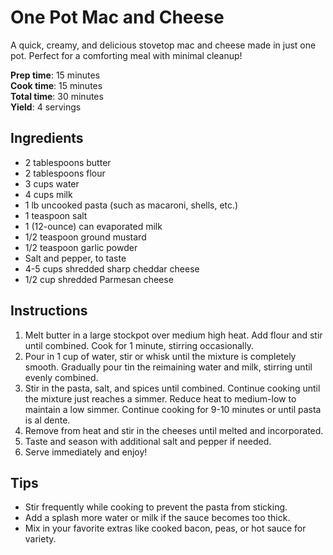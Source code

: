 # One Pot Mac and Cheese

A quick, creamy, and delicious stovetop mac and cheese made in just one pot. Perfect for a comforting meal with minimal cleanup!

**Prep time**: 15 minutes  
**Cook time**: 15 minutes  
**Total time**: 30 minutes  
**Yield**: 4 servings

## Ingredients

- 2 tablespoons butter
- 2 tablespoons flour
- 3 cups water
- 4 cups milk
- 1 lb uncooked pasta (such as macaroni, shells, etc.)
- 1 teaspoon salt
- 1 (12-ounce) can evaporated milk
- 1/2 teaspoon ground mustard
- 1/2 teaspoon garlic powder
- Salt and pepper, to taste
- 4-5 cups shredded sharp cheddar cheese
- 1/2 cup shredded Parmesan cheese

## Instructions

1. Melt butter in a large stockpot over medium high heat. Add flour and stir until combined. Cook for 1 minute, stirring occasionally. 
2. Pour in 1 cup of water, stir or whisk until the mixture is completely smooth. Gradually pour tin the reimaining water and milk, stirring until evenly combined.
3. Stir in the pasta, salt, and spices until combined. Continue cooking until the mixture just reaches a simmer. Reduce heat to medium-low to maintain a low simmer. Continue cooking for 9-10 minutes or until pasta is al dente.  
4. Remove from heat and stir in the cheeses until melted and incorporated.
5. Taste and season with additional salt and pepper if needed.
6. Serve immediately and enjoy!

## Tips

- Stir frequently while cooking to prevent the pasta from sticking.
- Add a splash more water or milk if the sauce becomes too thick.
- Mix in your favorite extras like cooked bacon, peas, or hot sauce for variety.
